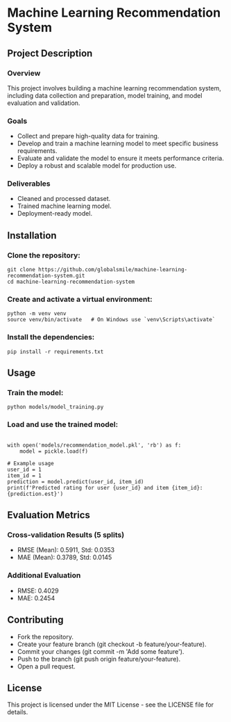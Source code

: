 # Machine Learning Recommendation System

## Project Description
### Overview
This project involves building a machine learning recommendation system, including data collection and preparation, model training, and model evaluation and validation.

### Goals
- Collect and prepare high-quality data for training.
- Develop and train a machine learning model to meet specific business requirements.
- Evaluate and validate the model to ensure it meets performance criteria.
- Deploy a robust and scalable model for production use.
### Deliverables
- Cleaned and processed dataset.
- Trained machine learning model.
- Deployment-ready model.


## Installation
### Clone the repository:
```
git clone https://github.com/globalsmile/machine-learning-recommendation-system.git
cd machine-learning-recommendation-system
```

### Create and activate a virtual environment:
```
python -m venv venv
source venv/bin/activate   # On Windows use `venv\Scripts\activate`
```

### Install the dependencies:

```pip install -r requirements.txt```

## Usage

### Train the model:

```python models/model_training.py```

### Load and use the trained model:

```import pickle

with open('models/recommendation_model.pkl', 'rb') as f:
    model = pickle.load(f)

# Example usage
user_id = 1
item_id = 1
prediction = model.predict(user_id, item_id)
print(f'Predicted rating for user {user_id} and item {item_id}: {prediction.est}')
```

## Evaluation Metrics
### Cross-validation Results (5 splits)
- RMSE (Mean): 0.5911, Std: 0.0353
- MAE (Mean): 0.3789, Std: 0.0145
### Additional Evaluation
- RMSE: 0.4029
- MAE: 0.2454
## Contributing
- Fork the repository.
- Create your feature branch (git checkout -b feature/your-feature).
- Commit your changes (git commit -m 'Add some feature').
- Push to the branch (git push origin feature/your-feature).
- Open a pull request.
## License
This project is licensed under the MIT License - see the LICENSE file for details.

